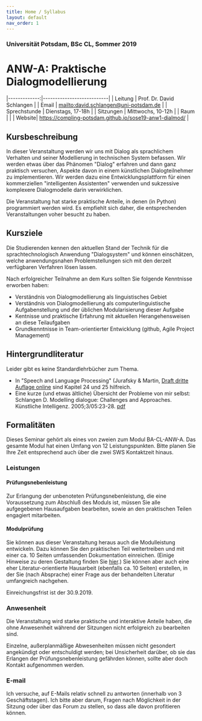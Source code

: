 ```yaml
---
title: Home / Syllabus
layout: default
nav_order: 1
---
```


### Universität Potsdam, BSc CL, Sommer 2019
# ANW-A: Praktische Dialogmodellierung


|-------------:|---------------------------|
| Leitung      | Prof. Dr. David Schlangen |
| Email        | <mailto:david.schlangen@uni-potsdam.de> |
| Sprechstunde | Dienstags, 17-18h |
| Sitzungen    | Mittwochs, 10-12h           |
| Raum   |                           |
| Website| <https://compling-potsdam.github.io/sose19-anw1-dialmod/> |



## Kursbeschreibung


In dieser Veranstaltung werden wir uns mit Dialog als sprachlichem Verhalten und seiner Modellierung in technischen System befassen. Wir werden etwas über das Phänomen "Dialog" erfahren und dann ganz praktisch versuchen, Aspekte davon in einem künstlichen Dialogteilnehmer zu implementieren. Wir werden dazu eine Entwicklungsplattform für einen kommerziellen "intelligenten Assistenten" verwenden und sukzessive komplexere Dialogmodelle darin verwirklichen.

Die Veranstaltung hat starke praktische Anteile, in denen (in Python) programmiert werden wird. Es empfiehlt sich daher, die entsprechenden Veranstaltungen voher besucht zu haben.



## Kursziele

Die Studierenden kennen den aktuellen Stand der Technik für die sprachtechnologisch Anwendung "Dialogsystem" und können einschätzen, welche anwendungsnahen Problemstellungen sich mit den derzeit verfügbaren Verfahren lösen lassen.

Nach erfolgreicher Teilnahme an dem Kurs sollten Sie folgende Kenntnisse erworben haben:

* Verständnis von Dialogmodellierung als linguistisches Gebiet
* Verständnis von Dialogmodellierung als computerlinguistische Aufgabenstellung und der üblichen Modularisierung dieser Aufgabe
* Kentnisse und praktische Erfahrung mit aktuellen Herangehensweisen an diese Teilaufgaben
* Grundkenntnisse in Team-orientierter Entwicklung (github, Agile Project Management)


## Hintergrundliteratur

Leider gibt es keine Standardlehrbücher zum Thema.

* In "Speech and Language Processing" (Jurafsky & Martin, [Draft dritte Auflage online](https://web.stanford.edu/~jurafsky/slp3/) sind Kapitel 24 und 25 hilfreich.
* Eine kurze (und etwas ältliche) Übersicht der Probleme von mir selbst: Schlangen D. Modelling dialogue: Challenges and Approaches. Künstliche Intelligenz. 2005;3/05:23-28. [pdf](https://pub.uni-bielefeld.de/record/1992206)


## Formalitäten

Dieses Seminar gehört als eines von zweien zum Modul BA-CL-ANW-A. Das gesamte Modul hat einen Umfang von 12 Leistungspunkten. Bitte planen Sie Ihre Zeit entsprechend auch über die zwei SWS Kontaktzeit hinaus.


### Leistungen


#### Prüfungsnebenleistung

Zur Erlangung der unbenoteten Prüfungsnebenleistung, die eine Voraussetzung zum Abschluß des Moduls ist, müssen Sie alle aufgegebenen Hausaufgaben bearbeiten, sowie an den praktischen Teilen engagiert mitarbeiten.


#### Modulprüfung

Sie können aus dieser Veranstaltung heraus auch die Modulleistung entwickeln. Dazu können Sie den praktischen Teil weitertreiben und mit einer ca. 10 Seiten umfassenden Dokumentation einreichen. (Einige Hinweise zu deren Gestaltung finden Sie [hier](https://github.com/compling-potsdam/sose19-anw1-dialmod/blob/master/material/15).) Sie können aber auch eine eher Literatur-orientierte Hausarbeit (ebenfalls ca. 10 Seiten) erstellen, in der Sie (nach Absprache) einer Frage aus der behandelten Literatur umfangreich nachgehen.

Einreichungsfrist ist der 30.9.2019.


### Anwesenheit

Die Veranstaltung wird starke praktische und interaktive Anteile haben, die ohne Anwesenheit während der Sitzungen nicht erfolgreich zu bearbeiten sind.

Einzelne, außerplanmäßige Abwesenheiten müssen nicht gesondert angekündigt oder entschuldigt werden; bei Unsicherheit darüber, ob sie das Erlangen der Prüfungsnebenleistung gefährden können, sollte aber doch Kontakt aufgenommen werden.


### E-mail

Ich versuche, auf E-Mails relativ schnell zu antworten (innerhalb von 3 Geschäftstagen). Ich bitte aber darum, Fragen nach Möglichkeit in der Sitzung oder über das Forum zu stellen, so dass alle davon profitieren können.
